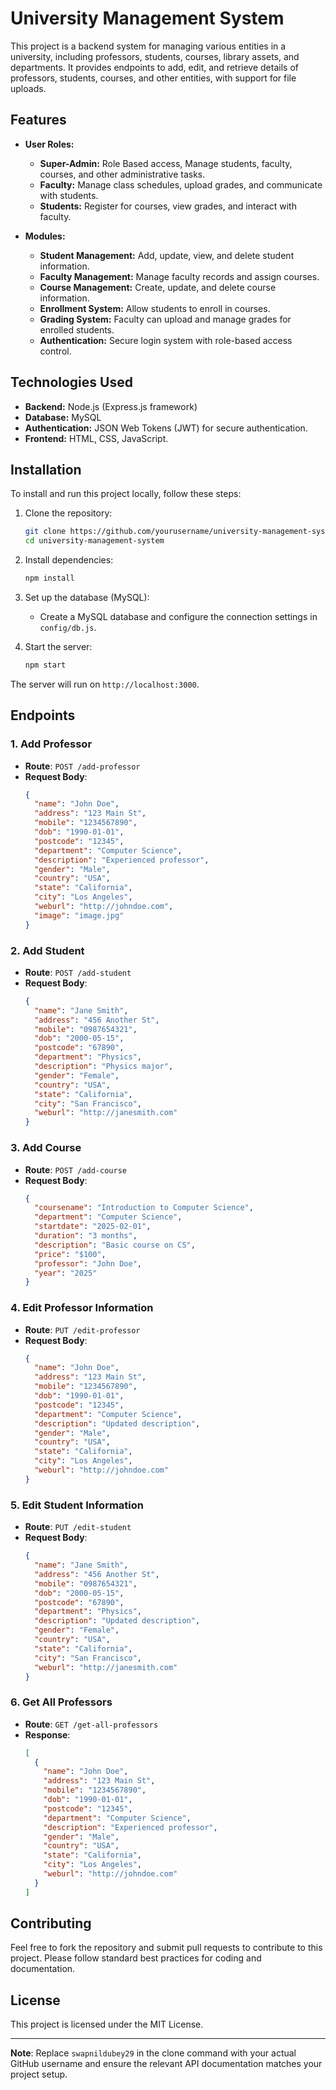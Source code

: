 # University Management System

This project is a backend system for managing various entities in a university, including professors, students, courses, library assets, and departments. It provides endpoints to add, edit, and retrieve details of professors, students, courses, and other entities, with support for file uploads.

## Features

- **User Roles:**
  - **Super-Admin:** Role Based access, Manage students, faculty, courses, and other administrative tasks.
  - **Faculty:** Manage class schedules, upload grades, and communicate with students.
  - **Students:** Register for courses, view grades, and interact with faculty.

- **Modules:**
  - **Student Management:** Add, update, view, and delete student information.
  - **Faculty Management:** Manage faculty records and assign courses.
  - **Course Management:** Create, update, and delete course information.
  - **Enrollment System:** Allow students to enroll in courses.
  - **Grading System:** Faculty can upload and manage grades for enrolled students.
  - **Authentication:** Secure login system with role-based access control.

## Technologies Used

- **Backend:** Node.js (Express.js framework)
- **Database:** MySQL
- **Authentication:** JSON Web Tokens (JWT) for secure authentication.
- **Frontend:** HTML, CSS, JavaScript.

## Installation

To install and run this project locally, follow these steps:

1. Clone the repository:
    ```bash
    git clone https://github.com/yourusername/university-management-system.git
    cd university-management-system
    ```

2. Install dependencies:
    ```bash
    npm install
    ```

3. Set up the database (MySQL):
    - Create a MySQL database and configure the connection settings in `config/db.js`.

4. Start the server:
    ```bash
    npm start
    ```

The server will run on `http://localhost:3000`.

## Endpoints

### 1. Add Professor
- **Route**: `POST /add-professor`
- **Request Body**: 
    ```json
    {
      "name": "John Doe",
      "address": "123 Main St",
      "mobile": "1234567890",
      "dob": "1990-01-01",
      "postcode": "12345",
      "department": "Computer Science",
      "description": "Experienced professor",
      "gender": "Male",
      "country": "USA",
      "state": "California",
      "city": "Los Angeles",
      "weburl": "http://johndoe.com",
      "image": "image.jpg"
    }
    ```

### 2. Add Student
- **Route**: `POST /add-student`
- **Request Body**: 
    ```json
    {
      "name": "Jane Smith",
      "address": "456 Another St",
      "mobile": "0987654321",
      "dob": "2000-05-15",
      "postcode": "67890",
      "department": "Physics",
      "description": "Physics major",
      "gender": "Female",
      "country": "USA",
      "state": "California",
      "city": "San Francisco",
      "weburl": "http://janesmith.com"
    }
    ```

### 3. Add Course
- **Route**: `POST /add-course`
- **Request Body**: 
    ```json
    {
      "coursename": "Introduction to Computer Science",
      "department": "Computer Science",
      "startdate": "2025-02-01",
      "duration": "3 months",
      "description": "Basic course on CS",
      "price": "$100",
      "professor": "John Doe",
      "year": "2025"
    }
    ```

### 4. Edit Professor Information
- **Route**: `PUT /edit-professor`
- **Request Body**: 
    ```json
    {
      "name": "John Doe",
      "address": "123 Main St",
      "mobile": "1234567890",
      "dob": "1990-01-01",
      "postcode": "12345",
      "department": "Computer Science",
      "description": "Updated description",
      "gender": "Male",
      "country": "USA",
      "state": "California",
      "city": "Los Angeles",
      "weburl": "http://johndoe.com"
    }
    ```

### 5. Edit Student Information
- **Route**: `PUT /edit-student`
- **Request Body**: 
    ```json
    {
      "name": "Jane Smith",
      "address": "456 Another St",
      "mobile": "0987654321",
      "dob": "2000-05-15",
      "postcode": "67890",
      "department": "Physics",
      "description": "Updated description",
      "gender": "Female",
      "country": "USA",
      "state": "California",
      "city": "San Francisco",
      "weburl": "http://janesmith.com"
    }
    ```

### 6. Get All Professors
- **Route**: `GET /get-all-professors`
- **Response**: 
    ```json
    [
      {
        "name": "John Doe",
        "address": "123 Main St",
        "mobile": "1234567890",
        "dob": "1990-01-01",
        "postcode": "12345",
        "department": "Computer Science",
        "description": "Experienced professor",
        "gender": "Male",
        "country": "USA",
        "state": "California",
        "city": "Los Angeles",
        "weburl": "http://johndoe.com"
      }
    ]
    ```

## Contributing

Feel free to fork the repository and submit pull requests to contribute to this project. Please follow standard best practices for coding and documentation.

## License

This project is licensed under the MIT License.

---

**Note**: Replace `swapnildubey29` in the clone command with your actual GitHub username and ensure the relevant API documentation matches your project setup.
